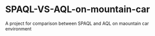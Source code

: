 # SPAQL-VS-AQL-on-mountain-car
A project for comparison between SPAQL and AQL on maountain car environment
